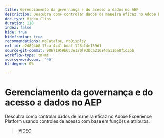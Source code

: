 ```yaml
---
title: Gerenciamento da governança e do acesso a dados no AEP
description: Descubra como controlar dados de maneira eficaz no Adobe Experience Platform usando controles de acesso com base em funções e atributos.
doc-type: Video Clips
duration: 118
index: false
hide: true
hidefromtoc: true
recommendations: noCatalog, noDisplay
exl-id: a2d894b8-17ca-4c41-bdaf-128b14e159d1
source-git-commit: 90671959b653e120f93bca216a4da116a8f1c3bb
workflow-type: tm+mt
source-wordcount: '46'
ht-degree: 0%

---
```


# Gerenciamento da governança e do acesso a dados no AEP

Descubra como controlar dados de maneira eficaz no Adobe Experience Platform usando controles de acesso com base em funções e atributos.

<!-- 62_S601_3442532_118_managing-data-governance-and-access-in-aep -->
>[!VIDEO](https://video.tv.adobe.com/v/3458316/?learn=on&enablevpops=true)
